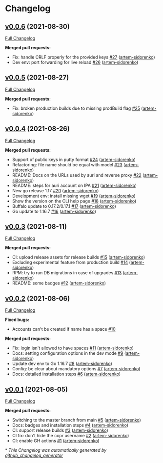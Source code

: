 # Changelog

## [v0.0.6](https://github.com/auri/auri/tree/v0.0.6) (2021-08-30)

[Full Changelog](https://github.com/auri/auri/compare/v0.0.5...v0.0.6)

**Merged pull requests:**

- Fix: handle CRLF properly for the provided keys [\#27](https://github.com/auri/auri/pull/27) ([artem-sidorenko](https://github.com/artem-sidorenko))
- Dev env: port forwarding for live reload [\#26](https://github.com/auri/auri/pull/26) ([artem-sidorenko](https://github.com/artem-sidorenko))

## [v0.0.5](https://github.com/auri/auri/tree/v0.0.5) (2021-08-27)

[Full Changelog](https://github.com/auri/auri/compare/v0.0.4...v0.0.5)

**Merged pull requests:**

- Fix: broken production builds due to missing prodBuild flag [\#25](https://github.com/auri/auri/pull/25) ([artem-sidorenko](https://github.com/artem-sidorenko))

## [v0.0.4](https://github.com/auri/auri/tree/v0.0.4) (2021-08-26)

[Full Changelog](https://github.com/auri/auri/compare/v0.0.3...v0.0.4)

**Merged pull requests:**

- Support of public keys in putty format [\#24](https://github.com/auri/auri/pull/24) ([artem-sidorenko](https://github.com/artem-sidorenko))
- Refactoring: file name should be equal with model [\#23](https://github.com/auri/auri/pull/23) ([artem-sidorenko](https://github.com/artem-sidorenko))
- README: Docs on the URLs used by auri and reverse proxy [\#22](https://github.com/auri/auri/pull/22) ([artem-sidorenko](https://github.com/artem-sidorenko))
- README: steps for auri account on IPA [\#21](https://github.com/auri/auri/pull/21) ([artem-sidorenko](https://github.com/artem-sidorenko))
- New go release 1.17 [\#20](https://github.com/auri/auri/pull/20) ([artem-sidorenko](https://github.com/artem-sidorenko))
- Development env: install missing wget [\#19](https://github.com/auri/auri/pull/19) ([artem-sidorenko](https://github.com/artem-sidorenko))
- Show the version on the CLI help page [\#18](https://github.com/auri/auri/pull/18) ([artem-sidorenko](https://github.com/artem-sidorenko))
- Buffalo update to 0.17.2/0.17.1 [\#17](https://github.com/auri/auri/pull/17) ([artem-sidorenko](https://github.com/artem-sidorenko))
- Go update to 1.16.7 [\#16](https://github.com/auri/auri/pull/16) ([artem-sidorenko](https://github.com/artem-sidorenko))

## [v0.0.3](https://github.com/auri/auri/tree/v0.0.3) (2021-08-11)

[Full Changelog](https://github.com/auri/auri/compare/v0.0.2...v0.0.3)

**Merged pull requests:**

- CI: upload release assets for release builds [\#15](https://github.com/auri/auri/pull/15) ([artem-sidorenko](https://github.com/artem-sidorenko))
- Excluding experimental feature from production build [\#14](https://github.com/auri/auri/pull/14) ([artem-sidorenko](https://github.com/artem-sidorenko))
- RPM: try to run DB migrations in case of upgrades [\#13](https://github.com/auri/auri/pull/13) ([artem-sidorenko](https://github.com/artem-sidorenko))
- README: some badges [\#12](https://github.com/auri/auri/pull/12) ([artem-sidorenko](https://github.com/artem-sidorenko))

## [v0.0.2](https://github.com/auri/auri/tree/v0.0.2) (2021-08-06)

[Full Changelog](https://github.com/auri/auri/compare/v0.0.1...v0.0.2)

**Fixed bugs:**

- Accounts can't be created if name has a space [\#10](https://github.com/auri/auri/issues/10)

**Merged pull requests:**

- Fix: login isn't allowed to have spaces [\#11](https://github.com/auri/auri/pull/11) ([artem-sidorenko](https://github.com/artem-sidorenko))
- Docs: setting configuration options in the dev mode [\#9](https://github.com/auri/auri/pull/9) ([artem-sidorenko](https://github.com/artem-sidorenko))
- Update dev env to Go 1.16.7 [\#8](https://github.com/auri/auri/pull/8) ([artem-sidorenko](https://github.com/artem-sidorenko))
- Config: be clear about mandatory options [\#7](https://github.com/auri/auri/pull/7) ([artem-sidorenko](https://github.com/artem-sidorenko))
- Docs: detailed installation steps [\#6](https://github.com/auri/auri/pull/6) ([artem-sidorenko](https://github.com/artem-sidorenko))

## [v0.0.1](https://github.com/auri/auri/tree/v0.0.1) (2021-08-05)

[Full Changelog](https://github.com/auri/auri/compare/6ecc600fbfd956d9aa554dfac755b08e678c8a15...v0.0.1)

**Merged pull requests:**

- Switching to the master branch from main [\#5](https://github.com/auri/auri/pull/5) ([artem-sidorenko](https://github.com/artem-sidorenko))
- Docs: badges and installation steps [\#4](https://github.com/auri/auri/pull/4) ([artem-sidorenko](https://github.com/artem-sidorenko))
- CI: support release builds [\#3](https://github.com/auri/auri/pull/3) ([artem-sidorenko](https://github.com/artem-sidorenko))
- CI fix: don't hide the copr username [\#2](https://github.com/auri/auri/pull/2) ([artem-sidorenko](https://github.com/artem-sidorenko))
- CI: enable GH actions [\#1](https://github.com/auri/auri/pull/1) ([artem-sidorenko](https://github.com/artem-sidorenko))



\* *This Changelog was automatically generated by [github_changelog_generator](https://github.com/github-changelog-generator/github-changelog-generator)*
